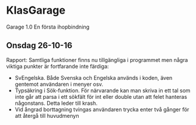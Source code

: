# KlasGarage
Garage 1.0 En första ihopbindning

## Onsdag 26-10-16
Rapport: Samtliga funktioner finns nu tillgängliga i programmet men några viktiga punkter är fortfarande inte färdiga:
* SvEngelska. Både Svenska och Engelska används i koden, även gentemot användaren i menyer osv.
* Typsäkring i Sök-funktion. För närvarande kan man skriva in ett tal som inte går att parsa i ett sökfält för int eller double utan att felet hanteras någonstans. Detta leder till krash.
* Vid ångrad borttagning tvingas användaren trycka enter två gånger för att återgå till huvudmenyn
